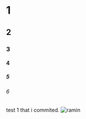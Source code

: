 # 1
## 2
### 3 
#### 4
##### 5
###### 6
test 1 that i commited.
![ramin](https://octodex.github.com/images/yaktocat.png)
